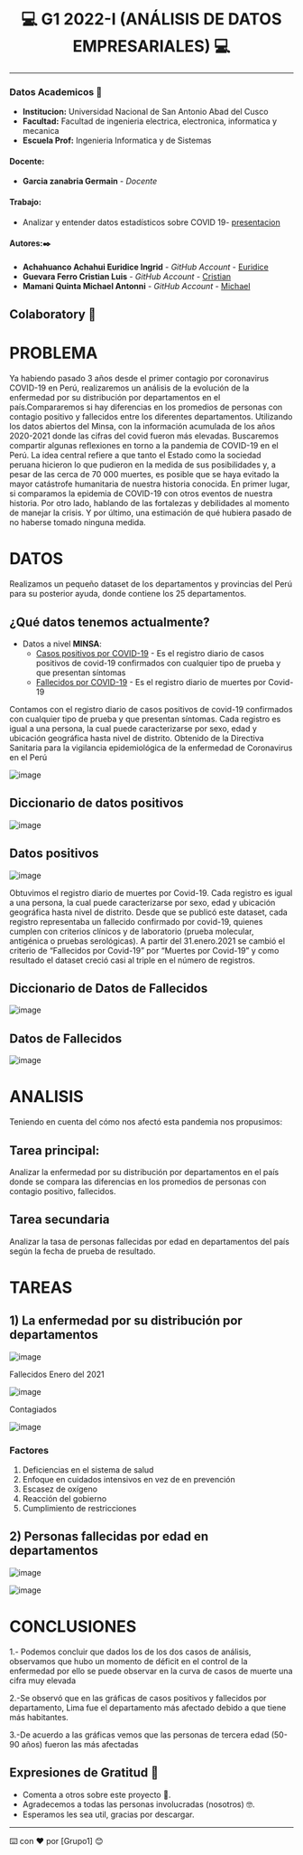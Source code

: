 
# **<center> 💻 G1 2022-I (ANÁLISIS DE DATOS EMPRESARIALES) 💻 </center>**

---

### Datos Academicos 📖

- **Institucion:** Universidad Nacional de San Antonio Abad del Cusco
- **Facultad:** Facultad de ingenieria electrica, electronica, informatica y mecanica
- **Escuela Prof:** Ingenieria Informatica y de Sistemas

#### Docente:
- **Garcia zanabria Germain** - _Docente_ 

#### Trabajo:

- Analizar y entender datos estadísticos sobre COVID 19- [presentacion](https://docs.google.com/presentation/d/15J2aJxqnLcrGnATdavOG_ogp7IxHmdyej7eULPLHw9c/edit?usp=sharing) 


#### Autores:✒️

- **Achahuanco Achahui Euridice Ingrid** - _GitHub Account_ - [Euridice](https://github.com/Euridice-I)
- **Guevara Ferro Cristian Luis** - _GitHub Account_ - [Cristian](https://github.com/cristian1938)
- **Mamani Quinta Michael Antonni** - _GitHub Account_ - [Michael](https://github.com/Michael-Antonni)

## Colaboratory 📖

# PROBLEMA

Ya habiendo pasado 3 años desde el primer contagio por coronavirus COVID-19 en Perú, realizaremos un análisis de la evolución de la enfermedad por su distribución por departamentos en el país.Compararemos si hay diferencias en los promedios de personas con contagio positivo y fallecidos entre los diferentes departamentos. 
Utilizando los datos abiertos del Minsa, con la información acumulada de los años 2020-2021 donde las cifras del covid fueron más elevadas.
Buscaremos compartir algunas reflexiones en torno a la pandemia de COVID-19 en el Perú. La idea central refiere a que tanto el Estado como la sociedad peruana hicieron lo que pudieron en la medida de sus posibilidades y, a pesar de las cerca de 70 000 muertes, es posible que se haya evitado la mayor catástrofe humanitaria de nuestra historia conocida. En primer lugar, si comparamos la epidemia de COVID-19 con otros eventos de nuestra historia. Por otro lado, hablando de las fortalezas y debilidades al momento de manejar la crisis. Y por último, una estimación de qué hubiera pasado de no haberse tomado ninguna medida.


# DATOS
Realizamos un pequeño dataset de los departamentos y provincias del Perú para su posterior ayuda, donde contiene los 25 departamentos.
## ¿Qué datos tenemos actualmente?
- Datos a nivel **MINSA**:
	- [Casos positivos por COVID-19](https://www.datosabiertos.gob.pe/dataset/casos-positivos-por-covid-19-ministerio-de-salud-minsa) - Es el registro diario de casos positivos de covid-19 confirmados con cualquier tipo de prueba y que presentan síntomas
	- [Fallecidos por COVID-19]([[https://www.datosabiertos.gob.pe/dataset/casos-positivos-por-covid-19-ministerio-de-salud-minsa](https://www.datosabiertos.gob.pe/dataset/fallecidos-por-covid-19-ministerio-de-salud-minsa#:~:text=Esta%20nueva%20clasificaci%C3%B3n%20est%C3%A1%20definida,para%20SARS%2DCoV%2D2.)](https://www.datosabiertos.gob.pe/dataset/fallecidos-por-covid-19-ministerio-de-salud-minsa#:~:text=Esta%20nueva%20clasificaci%C3%B3n%20est%C3%A1%20definida,para%20SARS%2DCoV%2D2.)) - Es el registro diario de muertes por Covid-19


Contamos con el registro diario de casos positivos de covid-19 confirmados con cualquier tipo de prueba y que presentan síntomas. Cada registro es igual a una persona, la cual puede caracterizarse por sexo, edad y ubicación geográfica hasta nivel de distrito.
Obtenido de la Directiva Sanitaria para la vigilancia epidemiológica de la enfermedad de Coronavirus en el Perú

![image](https://user-images.githubusercontent.com/59376790/188521335-4a4e50e3-f59b-4370-9e3e-ed3acad71a23.png)

## Diccionario de datos positivos
![image](https://user-images.githubusercontent.com/59376790/188521379-1d1cf1d0-88f8-4eb9-be5f-646c09979cac.png)

## Datos positivos
![image](https://user-images.githubusercontent.com/59376790/188521401-6c69ea3a-c8c4-4ffd-bb67-7077b67e66a7.png)

Obtuvimos el registro diario de muertes por Covid-19. Cada registro es igual a una persona, la cual puede caracterizarse por sexo, edad y ubicación geográfica hasta nivel de distrito.
Desde que se publicó este dataset, cada registro representaba un fallecido confirmado por covid-19, quienes cumplen con criterios clínicos y de laboratorio (prueba molecular, antigénica o pruebas serológicas).  A partir del 31.enero.2021 se cambió el criterio de “Fallecidos por Covid-19” por “Muertes por Covid-19” y como resultado el dataset creció casi al triple en el número de registros.

## Diccionario de Datos de Fallecidos
![image](https://user-images.githubusercontent.com/59376790/188521750-fb6e308a-0ae9-4b63-80d0-acc1ba2d36bd.png)

## Datos de Fallecidos
![image](https://user-images.githubusercontent.com/59376790/188521783-0fbc440b-e12d-4aa6-a438-7743685b0d6e.png)



# ANALISIS 

Teniendo en cuenta del cómo nos afectó esta pandemia nos propusimos:
## Tarea principal:
Analizar la enfermedad por su distribución por departamentos en el país donde se compara las diferencias en los promedios de personas con contagio positivo, fallecidos.
## Tarea secundaria

Analizar la tasa de personas fallecidas por edad en departamentos del país según la fecha de prueba de resultado.


# TAREAS

## 1) La enfermedad por su distribución por departamentos
![image](https://user-images.githubusercontent.com/59376790/188521848-56bfc146-6e8d-4a86-aa59-8593c4c60d31.png)

Fallecidos Enero del 2021

![image](https://user-images.githubusercontent.com/59376790/188521902-1473661d-133f-4bbe-a149-7addb0ce7b1f.png)

Contagiados

![image](https://user-images.githubusercontent.com/59376790/188521922-1dc1cadc-f07f-42c8-a129-72e983dbc7fe.png)

### Factores
1. Deficiencias en el sistema de salud
2. Enfoque en cuidados intensivos en vez de en prevención
3. Escasez de oxígeno
4. Reacción del gobierno
5. Cumplimiento de restricciones


## 2) Personas fallecidas por edad en departamentos

![image](https://user-images.githubusercontent.com/59376790/188521985-3c66657d-41df-4f6d-b582-f31392b34331.png)

![image](https://user-images.githubusercontent.com/59376790/188522000-d36d322d-383c-43cd-9ca3-74c4ff979dd6.png)


# CONCLUSIONES

1.- Podemos concluir que dados los de los dos casos de análisis, observamos que hubo un momento de déficit en el control de la enfermedad por ello se puede observar en la curva de casos de muerte una cifra muy elevada

2.-Se observó que en las gráficas de casos positivos y fallecidos por departamento, Lima fue el departamento más afectado debido a que tiene más habitantes.

3.-De acuerdo a las gráficas vemos que las personas de tercera edad (50-90 años) fueron las más afectadas






## Expresiones de Gratitud 🎁

- Comenta a otros sobre este proyecto 📢.
- Agradecemos a todas las personas involucradas (nosotros) 🤓.
- Esperamos les sea util, gracias por descargar.

---

⌨️ con ❤️ por [Grupo1] 😊
